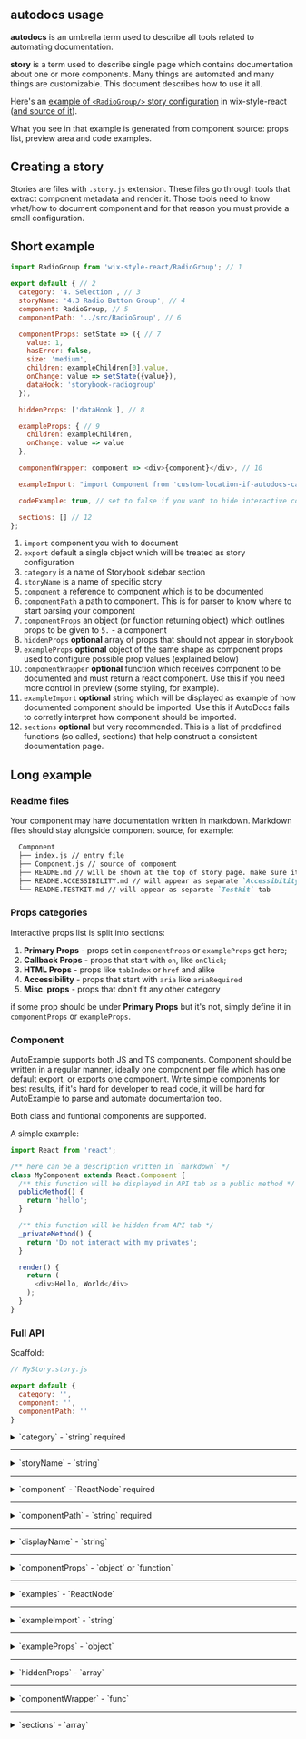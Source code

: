 ## autodocs usage

**autodocs** is an umbrella term used to describe all tools related to automating documentation.

**story** is a term used to describe single page which contains documentation about one or more components.
Many things are automated and many things are customizable. This
document describes how to use it all.

Here's an [example of `<RadioGroup/>` story configuration](https://wix-wix-style-react.surge.sh/?selectedKind=4.%20Selection&selectedStory=4.3%20Radio%20Button%20Group&full=0&addons=0&stories=1&panelRight=0) in wix-style-react ([and source of it](https://github.com/wix/wix-style-react/blob/master/stories/RadioGroup.story.js)).

What you see in that example is generated from component source: props list, preview area and code examples.

## Creating a story

Stories are files with `.story.js` extension. These files go through tools that extract component metadata and render
it. Those tools need to know what/how to document component and for that reason you must provide a small configuration.

## Short example

```js
import RadioGroup from 'wix-style-react/RadioGroup'; // 1

export default { // 2
  category: '4. Selection', // 3
  storyName: '4.3 Radio Button Group', // 4
  component: RadioGroup, // 5
  componentPath: '../src/RadioGroup', // 6

  componentProps: setState => ({ // 7
    value: 1,
    hasError: false,
    size: 'medium',
    children: exampleChildren[0].value,
    onChange: value => setState({value}),
    dataHook: 'storybook-radiogroup'
  }),

  hiddenProps: ['dataHook'], // 8

  exampleProps: { // 9
    children: exampleChildren,
    onChange: value => value
  },

  componentWrapper: component => <div>{component}</div>, // 10

  exampleImport: "import Component from 'custom-location-if-autodocs-cant-parse-it'", // 11

  codeExample: true, // set to false if you want to hide interactive code example. It is enabled by default

  sections: [] // 12
};
```

1. `import` component you wish to document
1. `export` default a single object which will be treated as story configuration
1. `category` is a name of Storybook sidebar section
1. `storyName` is a name of specific story
1. `component` a reference to component which is to be documented
1. `componentPath` a path to component. This is for parser to know where to start parsing your component
1. `componentProps` an object (or function returning object) which outlines props to be given to `5.` - a component
1. `hiddenProps` **optional** array of props that should not appear in storybook
1. `exampleProps` **optional** object of the same shape as component props used to configure possible prop values (explained below)
1. `componentWrapper` **optional** function which receives component to be documented and must return a react component. Use this if you need more control in preview (some styling, for example).
1. `exampleImport` **optional** string which will be displayed as example of how documented component should be imported. Use this if AutoDocs fails to corretly interpret how component should be imported.
1. `sections` **optional** but very recommended. This is a list of predefined functions (so called, sections) that help construct a consistent documentation page.

## Long example

### Readme files

Your component may have documentation written in markdown. Markdown
files should stay alongside component source, for example:

```md
  Component
  ├── index.js // entry file
  ├── Component.js // source of component
  ├── README.md // will be shown at the top of story page. make sure it includes a nice title
  ├── README.ACCESSIBILITY.md // will appear as separate `Accessibility` tab
  └── README.TESTKIT.md // will appear as separate `Testkit` tab
```

### Props categories

Interactive props list is split into sections:
1. **Primary Props** - props set in `componentProps` or `exampleProps` get here;
1. **Callback Props** - props that start with `on`, like `onClick`;
1. **HTML Props** - props like `tabIndex` or `href` and alike
1. **Accessibility** - props that start with `aria` like `ariaRequired`
1. **Misc. props** - props that don't fit any other category

if some prop should be under **Primary Props** but it's not, simply define it in
`componentProps` or `exampleProps`.

### Component

AutoExample supports both JS and TS components. Component should be written in a regular manner, ideally one component per file which has one default export, or exports one component. Write simple components for best results, if it's hard for developer to read code, it will be hard for AutoExample to parse and automate documentation too.

Both class and funtional components are supported.

A simple example:

```js
import React from 'react';

/** here can be a description written in `markdown` */
class MyComponent extends React.Component {
  /** this function will be displayed in API tab as a public method */
  publicMethod() {
    return 'hello';
  }

  /** this function will be hidden from API tab */
  _privateMethod() {
    return 'Do not interact with my privates';
  }

  render() {
    return (
      <div>Hello, World</div>
    );
  }
}
```

### Full API

Scaffold:

```js
// MyStory.story.js

export default {
  category: '',
  component: '',
  componentPath: ''
}
```

<details>
  <summary>`category` - `string` required</summary>

  Name of Storybook "section" under which this story will be placed (e.g. `Core`, `6. Navigation`, `3. Inputs`)
</details>

---

<details>
  <summary>`storyName` - `string`</summary>

  Name of the story in sidebar. If omitted, it will use `displayName` of
  the component.
</details>

---

<details>
  <summary>`component` - `ReactNode` required</summary>

  Reference to react component which will be used in interactive example.
  Most often it will be imported component:

  ```js
  import MyComponent from 'wix-style-react/Component';

  export default {
    // ... other config
    component: MyComponent
  }
  ```
</details>

---

<details>
  <summary>`componentPath` - `string` required</summary>

  A string of relative path to component source. This is required in order
  for automatic documentation to know where to start parsing.

  Even though just folder is enough, it is better to provide exact path to file.

  ```js
  import MyComponent from './src/components/MyComponent';

  export default {
    // ... other config
    component: MyComponent,
    componentPath: './src/components/MyComponent/index.js'
  }
  ```

  NOTE: when proxying component from another library (e.g. wix-ui-backoffice -> wix-style-react), give path using `node_modules` to original source file.
</details>

---

<details>
  <summary>`displayName` - `string`</summary>

  use this string as components displayName. There may be a case when
  parsed displayName is incorrect (for example some HOC changed it).
</details>

---

<details>
  <summary>`componentProps` - `object` or `function`</summary>

  Props that will be passed to `component`. Either given as-is with
  `object` or computed in `function`. Imagine it as `<Component
  {...componentProps}/>`. This is the place to set required props.

  * when `object`, it will be passed to `component` as props.
  * when `function`, its signature is `(setState, getState) => props` where:
    * `setState` - `function`: accepts one argument - object. When called this object will be set as `componentProps`
    * `getState` - `function`: does not accept anything. When called it will return an object containing currently used props
    * `props` - return value `object`: whatever is returned will be used as new `componentProps`

  For example:

  ```js
  // `componentProps` as object
  export default {
    component: ToggleSwitch,
    // ...other config
    componentProps: {
      onChange: () => console.log('wooo onChange called!')
    }
  }

  // This is equivalent to the following
  <ToggleSwitch onChange={() => console.log('wooo onChange called!')}/>
  ```

  Function is used to allow dynamic changes from within `component`.
  The return value of that function will be used as new `component` props.

  When component calls `onChange` it will
  first take `checked` (which initially is set to `false`) and invert it.

  This is how you can imitate surrounding state without managing it yourself:
  ```js
  // `componentProps` as function
  export default {
    component: ToggleSwitch,
    // ...other config
    componentProps: (setState, getState) => ({
      checked: false,
      onChange: () => setProps({checked: !getProps().checked})
    }),
  }
  ```
</details>

---

<details>
  <summary>`examples` - `ReactNode`</summary>

  Automatically generated story page might not include all possible
  examples. In that case use `examples` and pass a `ReactNode`. It will be
  rendered without modification at the bottom of story page.

  For example:

  ```js
  export default {
    // ... other config
    examples: (
      <div>
        Hello, I am custom example
      </div>
    )
  }
  ```
</details>

---

<details>
  <summary>`exampleImport` - `string`</summary>

  at the top of the page there is code showing how to import component,
  something like `import Component from 'module/Component';`

  However, due to various reasons story may not show correct import example. In that case use `exampleImport` and pass
  hardcoded string of import example
</details>

---

<details>
  <summary>`exampleProps` - `object`</summary>

  `exampleProps` is an optional object of same shape as `componentProps`.
  It's purpose is to configure how interactive props in storybook are displayed.

  automated process tries to derive how a prop is controlled from it's
  type (e.g. a boolean prop is controlled with `<ToggleSwitch/>`, a string with `<Input/>` etc.)

  however, it's not always possible to derive controller from prop type
  and in those cases you are able to configure it manually:

  ```js
  exampleProps: {
    children: ['a', 'list', 'of', 'possible', 'children']
  }
  ```

  the above would show `children` prop with a dropdown.

  Below are possible ways to set `exampleProps`

##### Using list

  this will create a dropdown for `placement` prop with `bottom`,`top`,`right` & `left` options

  ```js
  export default {
    // ... other config
    exampleProps: {
      placement: ['bottom','top','right','left']
    }
  }
  ```

##### Using list of objects

  objects are of `{label, value}` shape. They are useful when example
  value can't be represented as string (for example if value is a component or a function)

  ```js
  export default {
    // ... other config
    exampleProps: {
      children: [
        { label: 'just a string', value: 'hello' },
        { label: 'simple component', value: <div>hello</div> },
        { label: 'another component', value: <MaybeImportedComponent/> },
        {
          label: 'nested components',
          value: (
            <div>
              <SomeComponent/>
              <SomeOtherComponent/>
            </div>
          )
        },
      ]
    }
  }
  ```

  the above would show `children` prop with a dropdown having 4 options.

##### Using functions

  when exampleProp is a function, it's return value will be displayed in
  storybook when that function was called. It will also glow blue. Very
  useful to indicate when callbacks happen.

  ```js
  export default {
    // ... other config
    exampleProps: {
      onClick: () => 'i was called!'
    }
  }
  ```
</details>

---


<details>
  <summary>`hiddenProps` - `array`</summary>

  there can be many reasons why some props should not appear in
  documentation. In such cases, list those props in `hiddenProps` array:

  ```js
  export default {
    // ... other config
    hiddenProps: ['dataHook', 'className']
  }
  ```
</details>

---

<details>

  <summary>`componentWrapper` - `func`</summary>

  A render function for the component (in the Preview). Typicaly this function can wrap the component in something usefull like a theme className if needed.
  Signature: ({component}) => JSXElement

  ```js
  export default {
    componentWrapper: ({component})=> <div className="theme">{component}</div>
  }
  ```

</details>

---

<details>
  <summary>`sections` - `array`</summary>

  A very recommended approach to document components: provide a list of sections and construct doc page the way you
  wish, but according to conventions.

  For full list of sections, usage and API read [here](./sections.md)

  Short example:

  ```js
  export default {
    // ... other config
    sections: [
      header({
        component: <Button>A show-off example of button!</Button>
      }),
      tabs([
        tab({
          title: 'Description',
          sections: [
            description('This component is awesome, look at the code!'),
            code('<Button>Interactive code</Button')
          ]
        })
      ])
    ]
  }
  ```
</details>
